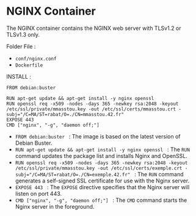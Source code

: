 # NGINX Container

The NGINX container contains the NGINX web server with TLSv1.2 or TLSv1.3 only.

Folder File :

* `conf/nginx.conf`
* `Dockerfile`

INSTALL :

```
FROM debian:buster

RUN apt-get update && apt-get install -y nginx openssl
RUN openssl req -x509 -nodes -days 365 -newkey rsa:2048 -keyout /etc/ssl/private/mmasstou.key -out /etc/ssl/certs/mmasstou.crt -subj="/C=MA/ST=rabat/O=./CN=mmasstou.42.fr"
EXPOSE 443
CMD ["nginx", "-g", "daemon off;"]
```

* `FROM debian:buster ` : The image is based on the latest version of Debian Buster.
* `RUN apt-get update && apt-get install -y nginx openssl ` : The `RUN` command updates the package list and installs Nginx and OpenSSL.
* `RUN openssl req -x509 -nodes -days 365 -newkey rsa:2048 -keyout /etc/ssl/private/mmasstou.key -out /etc/ssl/certs/exemple.crt -subj="/C=MA/ST=rabat/O=./CN=exemple.42.fr" ` : The `RUN` command generates a self-signed SSL certificate for use with the Nginx server.
* `EXPOSE 443 ` : The `EXPOSE` directive specifies that the Nginx server will listen on port 443.
* `CMD ["nginx", "-g", "daemon off;"] ` : The `CMD` command starts the Nginx server in the foreground.
